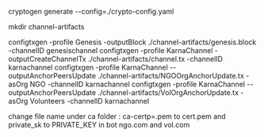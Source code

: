  cryptogen generate --config=./crypto-config.yaml


 mkdir channel-artifacts


 configtxgen -profile Genesis -outputBlock ./channel-artifacts/genesis.block -channelID genesischannel 
 configtxgen -profile KarnaChannel -outputCreateChannelTx ./channel-artifacts/channel.tx -channelID karnachannel
 configtxgen -profile KarnaChannel --outputAnchorPeersUpdate ./channel-artifacts/NGOOrgAnchorUpdate.tx -asOrg NGO -channelID karnachannel
 configtxgen -profile KarnaChannel --outputAnchorPeersUpdate ./channel-artifacts/VolOrgAnchorUpdate.tx -asOrg Volunteers -channelID karnachannel


 
 change file name under ca folder : ca-certp=.pem to cert.pem and private_sk to PRIVATE_KEY in bot ngo.com and vol.com
